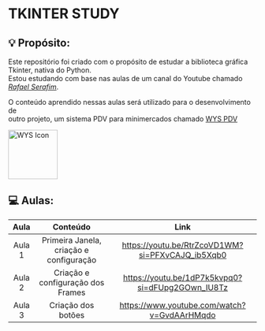 # TKINTER STUDY

## 💡 Propósito:
Este repositório foi criado com o propósito de estudar a biblioteca gráfica Tkinter, nativa do Python.  
Estou estudando com base nas aulas de um canal do Youtube chamado [_Rafael Serafim_](https://www.youtube.com/@RafaelSerafimRfz).

O conteúdo aprendido nessas aulas será utilizado para o desenvolvimento de  
outro projeto, um sistema PDV para minimercados chamado [WYS PDV](https://github.com/Dl4nor/WYS_PDV)  

<a href=https://github.com/Dl4nor/WYS_PDV>
    <img src="https://raw.githubusercontent.com/Dl4nor/WYS_PDV/refs/heads/main/app/assets/icons/wys_icon.ico" alt="WYS Icon" width="100">
</a>


## 💻 Aulas:

 | Aula     | Conteúdo                                | Link   |
 |:--------:|:---------------------------------------:|:------:|
 | Aula 1   | Primeira Janela, criação e configuração | https://youtu.be/RtrZcoVD1WM?si=PFXvCAJQ_ib5Xqb0 |
 | Aula 2   | Criação e configuração dos Frames       | https://youtu.be/1dP7k5kvpq0?si=dFUpg2GOwn_IU8Tz |
 | Aula 3   | Criação dos botões                      | https://www.youtube.com/watch?v=GvdAArHMqdo      |

